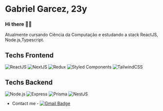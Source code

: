 # Gabriel Garcez, 23y

### Hi there 👋😄
Atualmente cursando Ciência da Computação e estudando a stack ReactJS, Node.js,Typescript.

## Techs Frontend

 ![ReactJS](https://img.shields.io/badge/React-20232A?style=for-the-badge&logo=react&logoColor=61DAFB)
 ![NextJS](https://img.shields.io/badge/next.js-000000?style=for-the-badge&logo=nextdotjs&logoColor=white)
 ![Redux](https://img.shields.io/badge/Redux-593D88?style=for-the-badge&logo=redux&logoColor=white)
 ![Styled Components](https://img.shields.io/badge/styled--components-DB7093?style=for-the-badge&logo=styled-components&logoColor=white)
 ![TailwindCSS](https://img.shields.io/badge/Tailwind_CSS-38B2AC?style=for-the-badge&logo=tailwind-css&logoColor=white)
 
 ## Techs Backend

 ![Node.js](https://img.shields.io/badge/Node.js-339933?style=for-the-badge&logo=nodedotjs&logoColor=white)
 ![Express](https://img.shields.io/badge/Express.js-000000?style=for-the-badge&logo=express&logoColor=white)
 ![Prisma](https://img.shields.io/badge/Prisma-3982CE?style=for-the-badge&logo=Prisma&logoColor=white)
 ![NestJS](https://img.shields.io/badge/nestjs-E0234E?style=for-the-badge&logo=nestjs&logoColor=white)
 
- Contact me - [![Gmail Badge](https://img.shields.io/badge/-ggarcez613@gmail.com-c14438?style=flat-square&logo=Gmail&logoColor=white&link=mailto:ggarcez613@gmail.com)](mailto:ggarcez613@gmail.com)

